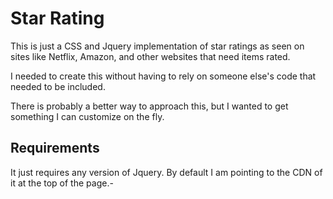 Star Rating
=

This is just a CSS and Jquery implementation of star ratings as seen on sites like Netflix, Amazon, and other websites that need items rated.

I needed to create this without having to rely on someone else's code that needed to be included.

There is probably a better way to approach this, but I wanted to get something I can customize on the fly.

Requirements
-

It just requires any version of Jquery. By default I am pointing to the CDN of it at the top of the page.- 
